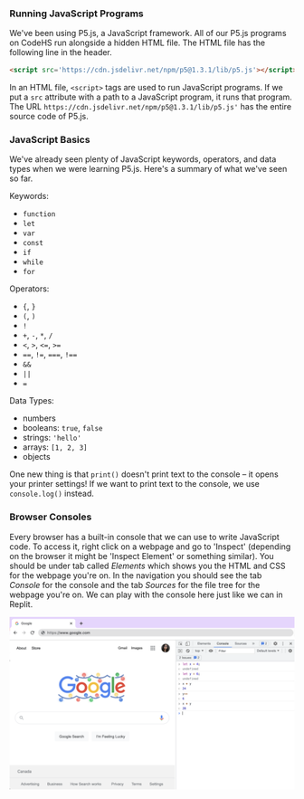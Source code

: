 ### Running JavaScript Programs

We've been using P5.js, a JavaScript framework. All of our P5.js programs on CodeHS run alongside a hidden HTML file. The HTML file has the following line in the header.

```html
<script src='https://cdn.jsdelivr.net/npm/p5@1.3.1/lib/p5.js'></script>
```

In an HTML file, `<script>` tags are used to run JavaScript programs. If we put a `src` attribute with a path to a JavaScript program, it runs that program. The URL `https://cdn.jsdelivr.net/npm/p5@1.3.1/lib/p5.js'` has the entire source code of P5.js. 


### JavaScript Basics

We've already seen plenty of JavaScript keywords, operators, and data types when we were learning P5.js. Here's a summary of what we've seen so far.

Keywords:
* `function`
* `let`
* `var`
* `const`
* `if`
* `while`
* `for`

Operators:
* `{`, `}`
* `(`, `)`
* `!`
* `+`, `-`, `*`, `/`
* `<`, `>`, `<=`, `>=`
* `==`, `!=`, `===`, `!==`
* `&&`
* `||`
* `=`

Data Types:
* numbers
* booleans: `true`, `false`
* strings: `'hello'`
* arrays: `[1, 2, 3]`
* objects

One new thing is that `print()` doesn't print text to the console – it opens your printer settings! If we want to print text to the console, we use `console.log()` instead.

### Browser Consoles

Every browser has a built-in console that we can use to write JavaScript code. To access it, right click on a webpage and go to 'Inspect' (depending on the browser it might be 'Inspect Element' or something similar). You should be under tab called *Elements* which shows you the HTML and CSS for the webpage you're on. In the navigation you should see the tab *Console* for the console and the tab *Sources* for the file tree for the webpage you're on. We can play with the console here just like we can in Replit.

![](../../Images/chrome_console.png)
